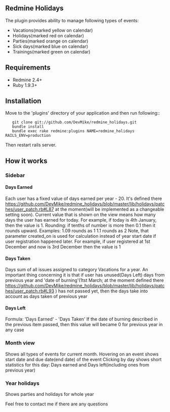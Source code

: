## Redmine Holidays

The plugin provides ability to manage following types of events:
* Vacations(marked yellow on calendar)
* Holidays(marked red on calendar)
* Parties(marked orange on calendar)
* Sick days(marked blue on calendar)
* Trainings(marked green on calendar)

## Requirements

* Redmine 2.4+
* Ruby 1.9.3+

## Installation

Move to the 'plugins' directory of your application and then run following::

       git clone git://github.com/DevMike/redmine_holidays.git
       bundle install
       bundle exec rake redmine:plugins NAME=redmine_holidays RAILS_ENV=production

Then restart rails server.

## How it works

### Sidebar
#### Days Earned
Each user has a fixed value of days earned per year - 20. It's defined there https://github.com/DevMike/redmine_holidays/blob/master/lib/holidays/patches/user_patch.rb#L87 at the moment(will be implemented as a changeable setting soon).
Current value that is shown on the view means how many days the user has earned for today. For example, if today is 4th January, then the value is 1.
Rounding: if tenths of number is more then 0.1 then it rounds upward. Examples:
1.09 rounds as 1
1.1 rounds as 2
Note, that parameter created_on is used for calculation instead of year start date if user registration happened later. For example, if user registered at 1st December and now is 3rd December then the value is 1

#### Days Taken
Days sum of all issues assigned to category Vacations for a year.
An important thing concerning it is that if user has unused(Days Left) days from previous year and 'date of burning'(1tst March; at the moment defined there https://github.com/DevMike/redmine_holidays/blob/master/lib/holidays/patches/user_patch.rb#L93 ) has not passed yet, then the days take into account as days taken of previous year

#### Days Left
Formula: 'Days Earned' - 'Days Taken'
If the date of burning described in the previous item passed, then this value will became 0 for previous year in any case

### Month view
Shows all types of events for current month.
Hovering on an event shows start date and due date(end date) of the event
Clicking by day shows short statistics for this day: Days earned and Days left(including ones from previous year)

### Year holidays
Shows parties and holidays for whole year


Feel free to contact me if there are any questions
